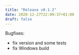 ```yaml
---
title: "Release v0.1.2"
date: 2020-12-27T22:09:37+01:00
draft: false
---
```

Bugfixes:
- fix version and some tests
- fix Windows build

